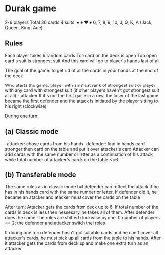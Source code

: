 # Durak game

2-6 players
Total 36 cards
4 suits: ♠️ ♣️ ♥️ ♦️
6, 7, 8, 9, 10, J, Q, K, A (Jack, Queen, King, Ace)

## Rules

Each player takes 6 random cards
Top card on the deck is open
Top open card's suit is strongest suit
And this card will go to player's hands last of all

The goal of the game: to get rid of all the cards in your hands at the end of the deck

Who starts the game: player with smallest rank of strongest suit or player with any card with strongest suit (if other players haven't got strongest suit at all) - attacker
If it's not the first game in a row, the loser of the last game became the first defender and the attack is initiated by the player sitting to his right (clockwise)

During one turn:

## (a) Classic mode

-attacker: chose cards from his hands
-defender: find in hands card stronger then card on the table and put it over attacker's card
Attacker can add cards with the same number or letter as a continuation of his attack while total number of attacker's cards on the table <=6

## (b) Transferable mode

The same rules as in classic mode but defender can reflect the attack if he has in his hands card with the same number or letter. If defender did it, he became an atacker and atacker must cover the cards on the table

After turn:
Attacker gets the cards from deck up to 6. If total number of the cards in deck is less then nessesary, he takes all of them. After defender does the same
The roles are shifted clockwise by one. If number of players == 2: the defender and attacker switch thei roles

If during one turn defender hasn't got suitable cards and he can't cover all attacker's cards, he must pick up all cards from the table to his hands. After it attacker gets the cards from deck up and make one extra turn as an attacker
